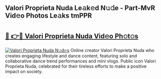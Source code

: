 ## Valori Proprieta Nuda Le𝚊k𝚎d N𝚞𝚍e - Part-MvR Vid𝚎o Photos Le𝚊ks tmPPR

# <h2><a href="http://fbdi8bx.evod.top/?m=Valori+Proprieta+Nuda">🔗 👉🔴 Valori Proprieta Nuda Vid𝚎o Ph𝚘t𝚘s</a></h2>

[![Valori Proprieta Nuda N𝚞d𝚎s](https://i.imgur.com/8V9OHl7.gif)](http://fbdi8bx.evod.top/?m=Valori+Proprieta+Nuda)
Online creator Valori Proprieta Nuda who creates engaging lifestyle and dance content, featuring solo and collaborative dance trend performances and mini vlogs. Public icon Valori Proprieta Nuda, celebrated for their tireless efforts to make a positive impact on society. 
